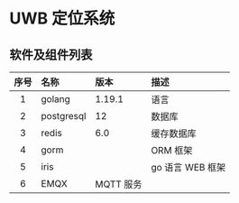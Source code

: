 # UWB 定位系统
## 软件及组件列表

|序号|名称|版本|描述|
|:----:|:----|:----|:---|
|1|golang|1.19.1|语言|
|2|postgresql|12|数据库|
|3|redis|6.0|缓存数据库|
|4|gorm||ORM 框架|
|5|iris||go 语言 WEB 框架|
|6|EMQX|MQTT 服务|

